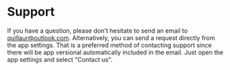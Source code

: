 # Support
If you have a question, please don't hesitate to send an email to quillaur@outlook.com.
Alternatively, you can send a request directly from the app settings. That is a preferred method of contacting support since there will be app versional automatically included in the email. Just open the app settings and select "Contact us".
